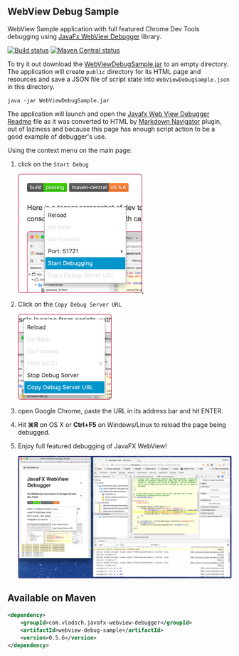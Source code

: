 ## WebView Debug Sample

WebView Sample application with full featured Chrome Dev Tools debugging using
[JavaFx WebView Debugger] library.

[![Build status](https://travis-ci.org/vsch/WebViewDebugSample.svg?branch=master)](https://travis-ci.org/vsch/WebViewDebugSample)
[![Maven Central status](https://img.shields.io/maven-central/v/com.vladsch.javafx-webview-debugger/webview-debug-sample.svg)](https://search.maven.org/#search%7Cga%7C1%7Cg%3A%22com.vladsch.javafx-webview-debugger%22)

To try it out download the [WebViewDebugSample.jar] to an empty directory. The application will
create `public` directory for its HTML page and resources and save a JSON file of script state
into `WebViewDebugSample.json` in this directory.

```shell
java -jar WebViewDebugSample.jar
```

The application will launch and open the [Javafx Web View Debugger Readme] file as it was
converted to HTML by [Markdown Navigator] plugin, out of laziness and because this page has
enough script action to be a good example of debugger's use.

Using the context menu on the main page:

1. click on the `Start Debug`

   ![Context Menu Start](assets/images/context-menu-start.png),

2. Click on the `Copy Debug Server URL`

   ![context-menu-copy](assets/images/context-menu-copy.png)

3. open Google Chrome, paste the URL in its address bar and hit ENTER.

4. Hit **⌘R** on OS X or **Ctrl+F5** on Windows/Linux to reload the page being debugged.

5. Enjoy full featured debugging of JavaFX WebView!

   ![main-screen](assets/images/main-screen.png)

## Available on Maven 

```xml
<dependency>
    <groupId>com.vladsch.javafx-webview-debugger</groupId>
    <artifactId>webview-debug-sample</artifactId>
    <version>0.5.6</version>
</dependency>
```

[Javafx Web View Debugger Readme]: https://github.com/vsch/Javafx-WebView-Debugger/blob/master/README.md
[Web View Debug Sample ]: https://github.com/vsch/WebViewDebugSample
[JavaFx WebView Debugger]: https://github.com/vsch/Javafx-WebView-Debugger
[Markdown Navigator]: http://vladsch.com/product/markdown-navigator 
[WebViewDebugSample.jar]: WebViewDebugSample.jar

